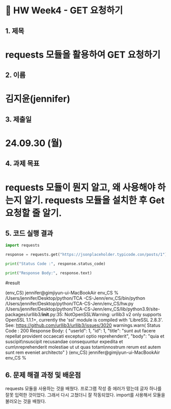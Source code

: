 # 📌 HW Week4 - GET 요청하기

## 1. 제목

#      requests 모듈을 활용하여 GET 요청하기

## 2. 이름

#      김지윤(jennifer)


## 3. 제출일

#      24.09.30 (월)


## 4. 과제 목표

#      requests 모듈이 뭔지 알고, 왜 사용해야 하는지 알기. requests 모듈을 설치한 후 Get 요청할 줄 알기.

## 5. 코드 실행 결과

```python
import requests

response = requests.get("https://jsonplaceholder.typicode.con/posts/1")

print("Status Code :", response.status_code)

print("Response Body:", response.text)
```

#result

(env_CS) jennifer@gimjiyun-ui-MacBookAir env_CS % /Users/jennifer/Desktop/python/TCA
-CS-Jenn/env_CS/bin/python /Users/jennifer/Desktop/python/TCA-CS-Jenn/env_CS/hw.py
/Users/jennifer/Desktop/python/TCA-CS-Jenn/env_CS/lib/python3.9/site-packages/urllib3/__init__.py:35: NotOpenSSLWarning: urllib3 v2 only supports OpenSSL 1.1.1+, currently the 'ssl' module is compiled with 'LibreSSL 2.8.3'. See: https://github.com/urllib3/urllib3/issues/3020
  warnings.warn(
Status Code : 200
Response Body: {
  "userId": 1,
  "id": 1,
  "title": "sunt aut facere repellat provident occaecati excepturi optio reprehenderit",
  "body": "quia et suscipit\nsuscipit recusandae consequuntur expedita et cum\nreprehenderit molestiae ut ut quas totam\nnostrum rerum est autem sunt rem eveniet architecto"
}
(env_CS) jennifer@gimjiyun-ui-MacBookAir env_CS % 

## 6. 문제 해결 과정 및 배운점

requests 모듈을 사용하는 것을 배웠다.
프로그램 작성 중 에러가 떴는데 글자 하나를 잘못 입력한 것이었다. 그래서 다시 고쳤더니 잘 작동되었다.
import를 사용해서 모듈을 불러오는 것을 배웠다. 
